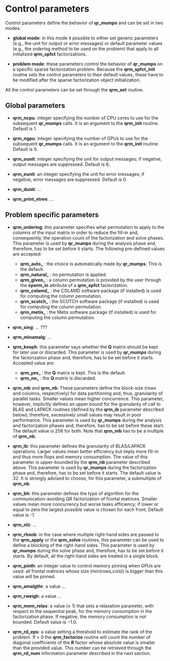 # Control parameters

Control parameters define the behavior of **qr\_mumps** and can be set in two modes:

* **global mode**: in this mode it possible to either set generic parameters (e.g., the unit for output or error messages) or default parameter values (e.g., the ordering method to be used on the problem) that apply to all initialized **qrm\_spfct** factorizations.


* **problem mode**: these parameters control the behavior of **qr\_mumps** on a specific sparse factorization problem. Because the **qrm\_spfct\_init** routine sets the control parameters to their default values, these have to be modified after the sparse factorization object initialization.

All the control parameters can be set through the **qrm\_set** routine.

## Global parameters

* **qrm\_ncpu**: integer specifying the number of CPU cores to use for the subsequent **qr\_mumps** calls. It is an argument to the **qrm\_init** routine. Default is 1.


* **qrm\_ngpu**: integer specifying the number of GPUs to use for the subsequent **qr\_mumps** calls. It is an argument to the **qrm\_init** routine. Default is 0.


* **qrm\_ounit**: integer specifying the unit for output messages; if negative, output messages are suppressed. Default is 6.


* **qrm\_eunit**: an integer specifying the unit for error messages; if negative, error messages are suppressed. Default is 0.


* **qrm\_dunit**: ...


* **qrm\_print\_etree**: ...

## Problem specific parameters

* **qrm\_ordering**: this parameter specifies what permutation to apply to the columns of the input matrix in order to reduce the fill-in and, consequently, the operation count of the factorization and solve phases. This parameter is used by **qr\_mumps** during the analysis phase and, therefore, has to be set before it starts. The following pre-defined values are accepted:
    * **qrm\_auto\_** : the choice is automatically made by **qr\_mumps**. This is the default.
    * **qrm\_natural\_** : no permutation is applied.
    * **qrm\_given\_** : a column permutation is provided by the user through the **cperm\_in** attribute of a **qrm\_spfct** factorization.
    * **qrm\_colamd\_** : the COLAMD software package (if installed) is used for computing the column permutation.
    * **qrm\_scotch\_** : the SCOTCH software package (if installed) is used for computing the column permutation.
    * **qrm\_metis\_** : the Metis software package (if installed) is used for computing the column permutation.


* **qrm\_sing**: ... ???


* **qrm\_minamalg**: ...


* **qrm\_keeph**: this parameter says whether the **Q** matrix should be kept for later use or discarded. This parameter is used by **qr\_mumps** during the factorization phase and, therefore, has to be set before it starts. Accepted value are:
    * **qrm\_yes\_** : the **Q** matrix is kept. This is the default.
    * **qrm\_no\_** : the **Q** matrix is discarded.


* **qrm\_mb** and **qrm\_nb**: These parameters define the block-size (rows and columns, respectively) for data partitioning and, thus, granularity of parallel tasks. Smaller values mean higher concurrence. This parameter, however, implicitly defines an upper bound for the granularity of call to BLAS and LAPACK routines (defined by the **qrm\_ib** parameter described below); therefore, excessively small values may result in poor performance. This parameter is used by **qr\_mumps** during the analysis and factorization phases and, therefore, has to be set before these start. The default value is 256 for both. Note that **qrm\_mb** has to be a multiple of **qrm\_nb**.


* **qrm\_ib**: this parameter defines the granularity of BLAS/LAPACK operations. Larger values mean better efficiency but imply more fill-in and thus more flops and memory consumption. The value of this parameter is upper-bounded by the **qrm\_nb** parameter described above. This parameter is used by **qr\_mumps** during the factorization phase and, therefore, has to be set before it starts. The default value is 32. It is strongly advised to choose, for this parameter, a submultiple of **qrm\_nb**.


* **qrm\_bh**: this parameter defines the type of algorithm for the communication-avoiding QR factorization of frontal matrices. Smaller values mean more concurrency but worse tasks efficiency; if lower or equal to zero the largest possible value is chosen for each front. Default value is -1.


* **qrm\_nlz**: ...


* **qrm\_rhsnb**: in the case where multiple right-hand sides are passed to the **qrm\_apply** or the **qrm\_solve** routines, this parameter can be used to define a blocking of the right-hand sides. This parameter is used by **qr\_mumps** during the solve phase and, therefore, has to be set before it starts. By default, all the right-hand sides are treated in a single block.


* **qrm\_pinth**: an integer value to control memory pinning when GPUs are used: all frontal matrices whose size (min(rows,cols)) is bigger than this value will be pinned.


* **qrm\_amalgthr**: a value ...


* **qrm\_rweigh**: a value ...


* **qrm\_mem\_relax**: a value (≥ 1) that sets a relaxation parameter, with respect to the sequential peak, for the memory consumption in the factorization phase. If negative, the memory consumption is not bounded. Default value is −1.0.


* **qrm\_rd\_eps**: a value setting a threshold to estimate the rank of the problem. If > 0 the **qrm\_factorize** routine will count the number of diagonal coefficients of the **R** factor whose absolute value is smaller than the provided value. This number can be retrieved through the **qrm\_rd\_num** information parameter described in the next section.
